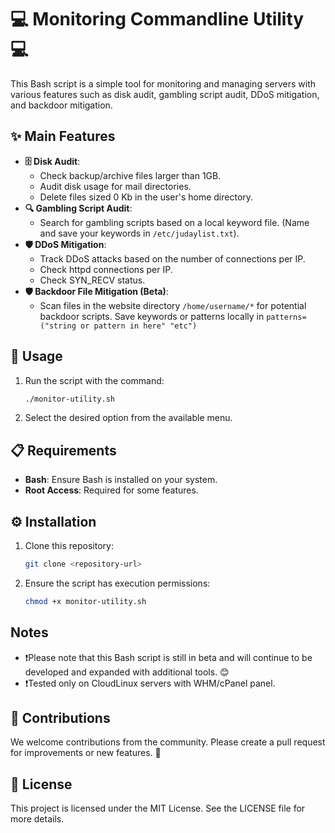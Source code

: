 # 💻 Monitoring Commandline Utility 💻

This Bash script is a simple tool for monitoring and managing servers with various features such as disk audit, gambling script audit, DDoS mitigation, and backdoor mitigation.

## ✨ Main Features

- **🗄️ Disk Audit**:
  - Check backup/archive files larger than 1GB.
  - Audit disk usage for mail directories.
  - Delete files sized 0 Kb in the user's home directory.
- **🔍 Gambling Script Audit**:
  - Search for gambling scripts based on a local keyword file. (Name and save your keywords in `/etc/judaylist.txt`).
- **🛡️ DDoS Mitigation**:
  - Track DDoS attacks based on the number of connections per IP.
  - Check httpd connections per IP.
  - Check SYN_RECV status.
- **🛡️ Backdoor File Mitigation (Beta)**:
  - Scan files in the website directory `/home/username/*` for potential backdoor scripts. Save keywords or patterns locally in `patterns=("string or pattern in here" "etc")`

## 🚀 Usage

1. Run the script with the command:
   ```bash
   ./monitor-utility.sh
   ```
2. Select the desired option from the available menu.

## 📋 Requirements

- **Bash**: Ensure Bash is installed on your system.
- **Root Access**: Required for some features.

## ⚙️ Installation

1. Clone this repository:
   ```bash
   git clone <repository-url>
   ```
2. Ensure the script has execution permissions:
   ```bash
   chmod +x monitor-utility.sh
   ```

## Notes

- ❗Please note that this Bash script is still in beta and will continue to be developed and expanded with additional tools. 😊
- ❗Tested only on CloudLinux servers with WHM/cPanel panel.

## 🤝 Contributions

We welcome contributions from the community. Please create a pull request for improvements or new features. 🤗

## 📄 License

This project is licensed under the MIT License. See the LICENSE file for more details.
